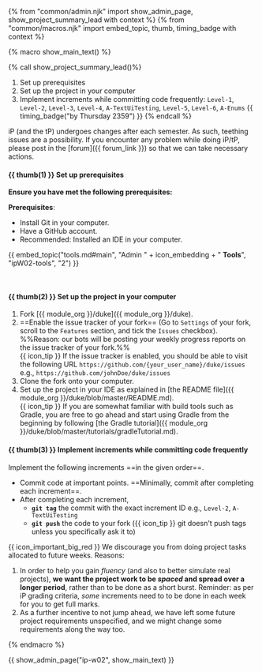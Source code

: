 {% from "common/admin.njk" import show_admin_page, show_project_summary_lead with context %}
{% from "common/macros.njk" import embed_topic, thumb, timing_badge with context %}

{% macro show_main_text() %}
<div id="main">

{% call show_project_summary_lead()%}
1. Set up prerequisites
1. Set up the project in your computer
3. Implement increments while committing code frequently: `Level-1`, `Level-2`, `Level-3`, `Level-4`, `A-TextUiTesting`, `Level-5`, `Level-6`, `A-Enums` {{ timing_badge("by Thursday 2359") }}
{% endcall %}
<div id="body">

<box type="info">

iP (and the tP) undergoes changes after each semester. As such, teething issues are a possibility. If you encounter any problem while doing iP/tP, please post in the [forum]({{ forum_link }}) so that we can take necessary actions.
</box>

#### {{ thumb(1) }} Set up prerequisites

**Ensure you have met the following prerequisites:**

<box>

**Prerequisites**:

* Install Git in your computer.
* Have a GitHub account.
* Recommended: Installed an IDE in your computer.

{{ embed_topic("tools.md#main", "Admin " + icon_embedding + " **Tools**", "ipW02-tools", "2") }}

</box>
<br>

#### {{ thumb(2) }} Set up the project in your computer

1. Fork [{{ module_org }}/duke]({{ module_org }}/duke).
1.  ==Enable the issue tracker of your fork== (Go to `Settings` of your fork, scroll to the `Features` section, and tick the `Issues` checkbox). %%Reason: our bots will be posting your weekly progress reports on the issue tracker of your fork.%%<br>
    {{ icon_tip }} If the issue tracker is enabled, you should be able to visit the following URL `https://github.com/{your_user_name}/duke/issues` e.g., `https://github.com/johnDoe/duke/issues`
1. Clone the fork onto your computer.
1. Set up the project in your IDE as explained in [the README file]({{ module_org }}/duke/blob/master/README.md).<br>
   {{ icon_tip }} If you are somewhat familiar with build tools such as Gradle, you are free to go ahead and start using Gradle from the beginning by following [the Gradle tutorial]({{ module_org }}/duke/blob/master/tutorials/gradleTutorial.md).

#### {{ thumb(3) }} Implement increments while committing code frequently

Implement the following <tooltip content="in this context, an _increment_ is a Duke _level_ or a Duke _extension_">increments</tooltip> ==in the given order==.
   * Commit code at important points. ==Minimally, commit after completing each increment==.
   * After completing each increment,
     * **`git tag`** the commit with the exact increment ID e.g., `Level-2`, `A-TextUiTesting`
     * **`git push`** the code to your fork ({{ icon_tip }} git doesn't push tags unless you specifically ask it to)

<box>

{{ icon_important_big_red }} We discourage you from doing project tasks allocated to future weeks. Reasons:
1. In order to help you gain <tooltip content="the ability to apply knowledge or do tasks effortlessly as if you have been doing them for a long time">_fluency_</tooltip> (and also to better simulate real projects), **we want the project work to be <tooltip content="done at multiple times with time gaps in between">_spaced_</tooltip> and spread over a longer period**, rather than to be done as a short burst. Reminder: as per iP grading criteria, _some_ increments need to to be done in each week for you to get full marks.
1. As a further incentive to not jump ahead, we have left some future project requirements unspecified, and we might change some requirements along the way too.
</box>

<include src="dukeFragment.md" boilerplate var-header="**`Level-1`: Greet, Echo, Exit**" var-fragment="text.md#level1" />
<include src="dukeFragment.md" boilerplate var-header="**`Level-2`: Add, List**" var-fragment="text.md#level2" />
<include src="dukeFragment.md" boilerplate var-header="**`Level-3`: Mark as Done**" var-fragment="text.md#level3" />
<include src="dukeFragment.md" boilerplate var-header="**`Level-4`: ToDo, Event, Deadline**" var-fragment="text.md#level4" />
<include src="dukeFragment.md" boilerplate var-header="**`A-TextUiTesting`: Text UI Testing**" var-tag="optional" var-fragment="extensions.mbdf#A-TextUiTesting" />
<include src="dukeFragment.md" boilerplate var-header="**`Level-5`: Handle Errors**" var-fragment="text.md#level5" />
<include src="dukeFragment.md" boilerplate var-header="**`Level-6`: Delete**" var-fragment="text.md#level6" />
<include src="dukeFragment.md" boilerplate var-header="**`A-Enums`: Enums**" var-tag="if-applicable" var-fragment="extensions.mbdf#A-Enums" />

<p/>

</div>
</div>
{% endmacro %}

{{ show_admin_page("ip-w02", show_main_text) }}
